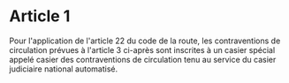 # Article 1

Pour l'application de l'article 22 du code de la route, les contraventions de circulation prévues à l'article 3 ci-après sont inscrites à un casier spécial appelé casier des contraventions de circulation tenu au service du casier judiciaire national automatisé.
